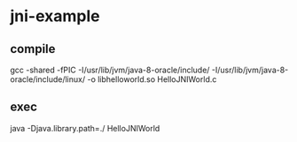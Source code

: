jni-example
===========

compile
-------

gcc  -shared -fPIC  -I/usr/lib/jvm/java-8-oracle/include/ -I/usr/lib/jvm/java-8-oracle/include/linux/ -o libhelloworld.so HelloJNIWorld.c 

exec
----

java  -Djava.library.path=./ HelloJNIWorld


